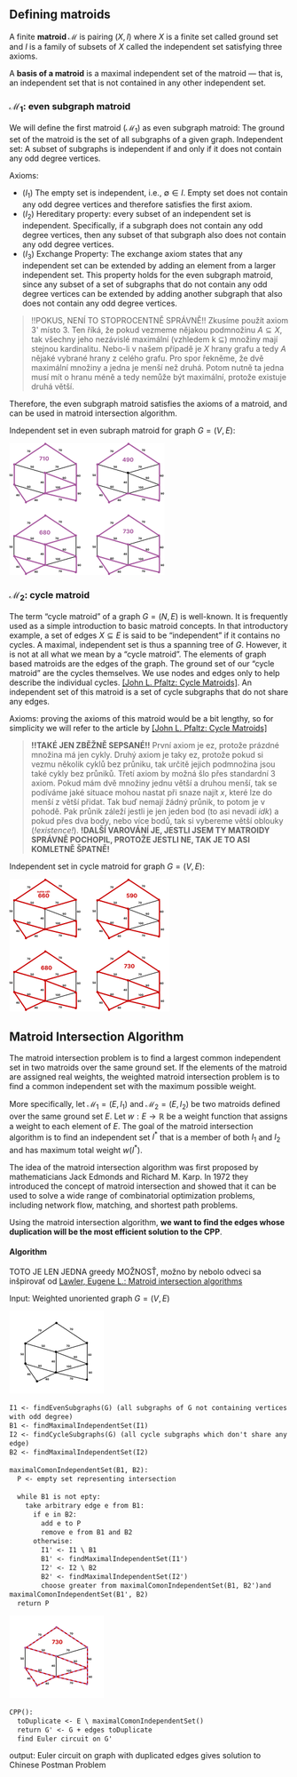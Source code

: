 ## Defining matroids ##
A finite **matroid $\mathcal{M}$** is pairing $(X, I)$ where $X$ is a finite set called ground set and $I$ is a family of subsets of $X$ called the independent set satisfying three axioms.

A **basis of a matroid** is a maximal independent set of the matroid — that is, an independent set that is not contained in any other independent set.

### $\mathcal{M}_{1}$: even subgraph matroid ###
We will define the first matroid ($\mathcal{M}_{1}$) as even subgraph matroid:
The ground set of the matroid is the set of all subgraphs of a given graph.
Independent set: A subset of subgraphs is independent if and only if it does not contain any odd degree vertices.

Axioms:

- $(I_{1})$ The empty set is independent, i.e., $\emptyset \in I$. Empty set does not contain any odd degree vertices and therefore satisfies the first axiom.
- $(I_{2})$ Hereditary property: every subset of an independent set is independent. Specifically, if a subgraph does not contain any odd degree vertices, then any subset of that subgraph also does not contain any odd degree vertices.
- $(I_{3})$ Exchange Property: The exchange axiom states that any independent set can be extended by adding an element from a larger independent set. This property holds for the even subgraph matroid, since any subset of a set of subgraphs that do not contain any odd degree vertices can be extended by adding another subgraph that also does not contain any odd degree vertices.

> !!POKUS, NENÍ TO STOPROCENTNĚ SPRÁVNĚ!! Zkusíme použít axiom 3' místo 3. Ten říká, že pokud vezmeme nějakou podmnožinu $A \subseteq X$, tak všechny jeho nezávislé maximální (vzhledem k $\subseteq$) množiny mají stejnou kardinalitu. Nebo-li v našem případě je $X$ hrany grafu a tedy $A$ nějaké vybrané hrany z celého grafu. Pro spor řekněme, že dvě maximální množiny a jedna je menší než druhá. Potom nutně ta jedna musí mít o hranu méně a tedy nemůže být maximální, protože existuje druhá větší.

Therefore, the even subgraph matroid satisfies the axioms of a matroid, and can be used in matroid intersection algorithm.

Independent set in even subraph matroid for graph $G=(V,E)$:

![even subraph matroid independen set examples](pics/evensub_matroid.png "")

### $\mathcal{M}_{2}$: cycle matroid ###

<!-- proč je tady N na pozici vrcholů, jako že nodes? -->

The term “cycle matroid” of a graph $G = (N, E)$ is well-known. It is frequently used as a simple introduction to basic matroid concepts. In that introductory example, a set of edges $X \subseteq E$ is said to be “independent” if it contains no cycles. A maximal, independent set is thus a spanning tree of $G$. However, it is not at all what we mean by a “cycle matroid”. The elements of graph based matroids are the edges of the graph. The ground set of our “cycle matroid” are the cycles themselves. We use nodes and edges only to help describe the individual cycles. [[John L. Pfaltz: Cycle Matroids]](https://www.cs.virginia.edu/~jlp/19.CYCLE.pdf).
An independent set of this matroid is a set of cycle subgraphs that do not share any edges.

Axioms: proving the axioms of this matroid would be a bit lengthy, so for simplicity we will refer to the article by [[John L. Pfaltz: Cycle Matroids]](https://www.cs.virginia.edu/~jlp/19.CYCLE.pdf)

> **!!TAKÉ JEN ZBĚŽNĚ SEPSANÉ!!** První axiom je ez, protože prázdné množina má jen cykly. Druhý axiom je taky ez, protože pokud si vezmu několik cyklů bez průniku, tak určitě jejich podmnožina jsou také cykly bez průniků. Třetí axiom by možná šlo přes standardní 3 axiom. Pokud mám dvě množiny jednu větší a druhou menší, tak se podíváme jaké situace mohou nastat při snaze najít $x$, které lze do menší z větší přidat. Tak buď nemají žádný průnik, to potom je v pohodě. Pak průnik záleží jestli je jen jeden bod (to asi nevadí *idk*) a pokud přes dva body, nebo více bodů, tak si vybereme větší oblouky (*!existence!*). **!DALŠÍ VAROVÁNÍ JE, JESTLI JSEM TY MATROIDY SPRÁVNĚ POCHOPIL, PROTOŽE JESTLI NE, TAK JE TO ASI KOMLETNĚ ŠPATNĚ!**

Independent set in cycle matroid for graph $G=(V,E)$:

![cycle matroid independen set examples](pics/cycle_matroid.png "")


## Matroid Intersection Algorithm ##
The matroid intersection problem is to find a largest common independent set in two matroids over the same ground set. If the elements of the matroid are assigned real weights, the weighted matroid intersection problem is to find a common independent set with the maximum possible weight.

More specifically, let $\mathcal{M}_{1} = (E, I_{1})$ and $\mathcal{M}_{2} = (E, I_{2})$ be two matroids defined over the same ground set $E$. Let $w: E \to \mathbb{R}$ be a weight function that assigns a weight to each element of $E$. The goal of the matroid intersection algorithm is to find an independent set $I^{\ast}$ that is a member of both $I_{1}$ and $I_{2}$ and has maximum total weight $w(I^{\ast})$.

The idea of the matroid intersection algorithm was first proposed by mathematicians Jack Edmonds and Richard M. Karp. In 1972 they introduced the concept of matroid intersection and showed that it can be used to solve a wide range of combinatorial optimization problems, including network flow, matching, and shortest path problems.

Using the matroid intersection algorithm, **we want to find the edges whose duplication will be the most efficient solution to the CPP**.


#### Algorithm ####

TOTO JE LEN JEDNA greedy MOŽNOSŤ, možno by nebolo odveci sa inšpirovať od [Lawler, Eugene L.: Matroid intersection algorithms](https://link.springer.com/article/10.1007/BF01681329)

Input: Weighted unoriented graph $G = (V, E)$

![graph G](pics/original_graph.png "")

```
I1 <- findEvenSubgraphs(G) (all subgraphs of G not containing vertices with odd degree)
B1 <- findMaximalIndependentSet(I1)
I2 <- findCycleSubgraphs(G) (all cycle subgraphs which don't share any edge)
B2 <- findMaximalIndependentSet(I2)

maximalComonIndependentSet(B1, B2):
  P <- empty set representing intersection

  while B1 is not epty:
    take arbitrary edge e from B1:
      if e in B2:
        add e to P
        remove e from B1 and B2
      otherwise:
        I1' <- I1 \ B1
        B1' <- findMaximalIndependentSet(I1')
        I2' <- I2 \ B2
        B2' <- findMaximalIndependentSet(I2')
        choose greater from maximalComonIndependentSet(B1, B2')and maximalComonIndependentSet(B1', B2)
  return P
```

![intersection](pics/intersection.png "")

```
CPP():
  toDuplicate <- E \ maximalComonIndependentSet()
  return G' <- G + edges toDuplicate
  find Euler circuit on G'
```

output: Euler circuit on graph with duplicated edges gives solution to Chinese Postman Problem
  

